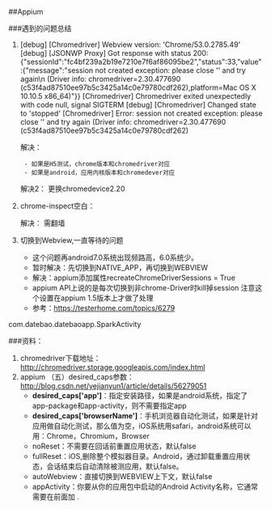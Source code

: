 ##Appium

###遇到的问题总结

1. [debug] [Chromedriver] Webview version: 'Chrome/53.0.2785.49'
[debug] [JSONWP Proxy] Got response with status 200: {"sessionId":"fc4bf239a2b19e7210e7f6af86095be2","status":33,"value":{"message":"session not created exception: please close '' and try again\n  (Driver info: chromedriver=2.30.477690 (c53f4ad87510ee97b5c3425a14c0e79780cdf262),platform=Mac OS X 10.10.5 x86_64)"}}
[Chromedriver] Chromedriver exited unexpectedly with code null, signal SIGTERM
[debug] [Chromedriver] Changed state to 'stopped'
[Chromedriver] Error: session not created exception: please close '' and try again
  (Driver info: chromedriver=2.30.477690 (c53f4ad87510ee97b5c3425a14c0e79780cdf262)
    
    解决：
    
        - 如果是H5测试，chrome版本和chromedriver对应
        - 如果是android，应用内核版本和chromedever对应
	解决2： 更换chromedevice2.20
2. chrome-inspect空白：

	解决： 需翻墙
3. 切换到Webview,一直等待的问题
	
	- 这个问题再android7.0系统出现频路高，6.0系统少。
	- 暂时解决：先切换到NATIVE_APP，再切换到WEBVIEW
	- 解决：appium添加属性recreateChromeDriverSessions = True
	- appium API上说的是每次切换到非chrome-Driver时kill掉session 注意这个设置在appium 1.5版本上才做了处理
	- 参考：https://testerhome.com/topics/6279

com.datebao.datebaoapp.SparkActivity

###资料：

1. chromedriver下载地址：http://chromedriver.storage.googleapis.com/index.html
2.  appium （五）desired_caps参数：http://blog.csdn.net/yejianyun1/article/details/56279051
	- **desired_caps['app']**：指定安装路径，如果是android系统，指定了app-package和app-activity，则不需要指定app
	- **desired_caps['browserName']**：手机浏览器自动化测试，如果是针对应用做自动化测试，那么值为空，iOS系统用safari，android系统可以用：Chrome，Chromium，Browser
	- noReset：不需要在回话前重置应用状态，默认false
	- fullReset：iOS,删除整个模拟器目录。Android，通过卸载重置应用状态，会话结束后自动清除被测应用，默认false。
	- autoWebview：直接切换到WEBVIEW上下文，默认false
	- appActivity：你要从你的应用包中启动的Android Activity名称，它通常需要在前面加 .
